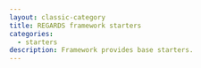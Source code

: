 ```yaml
---
layout: classic-category
title: REGARDS framework starters
categories:
  - starters
description: Framework provides base starters.
---
```

